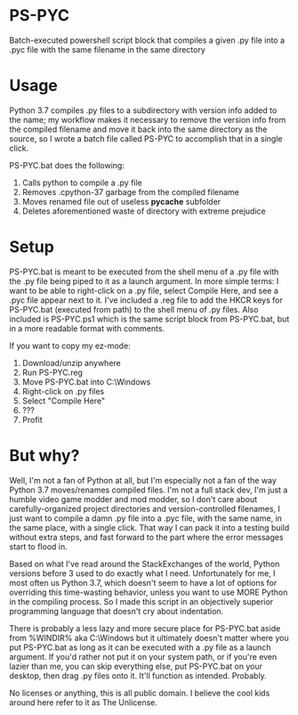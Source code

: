 # PS-PYC
Batch-executed powershell script block that compiles a given .py file into a .pyc file with the same filename in the same directory

# Usage
Python 3.7 compiles .py files to a subdirectory with version info added to the name; my workflow makes it necessary to remove the version info from the compiled filename and move it back into the same directory as the source, so I wrote a batch file called PS-PYC to accomplish that in a single click.

PS-PYC.bat does the following:
1) Calls python to compile a .py file
2) Removes .cpython-37 garbage from the compiled filename
3) Moves renamed file out of useless __pycache__ subfolder
4) Deletes aforementioned waste of directory with extreme prejudice

# Setup
PS-PYC.bat is meant to be executed from the shell menu of a .py file with the .py file being piped to it as a launch argument. In more simple terms: I want to be able to right-click on a .py file, select Compile Here, and see a .pyc file appear next to it. I've included a .reg file to add the HKCR keys for PS-PYC.bat (executed from path) to the shell menu of .py files. Also included is PS-PYC.ps1 which is the same script block from PS-PYC.bat, but in a more readable format with comments.

If you want to copy my ez-mode:
1) Download/unzip anywhere
2) Run PS-PYC.reg
3) Move PS-PYC.bat into C:\Windows
4) Right-click on .py files
5) Select "Compile Here"
6) ???
7) Profit

# But why?
Well, I'm not a fan of Python at all, but I'm especially not a fan of the way Python 3.7 moves/renames compiled files. I'm not a full stack dev, I'm just a humble video game modder and mod modder, so I don't care about carefully-organized project directories and version-controlled filenames, I just want to compile a damn .py file into a .pyc file, with the same name, in the same place, with a single click. That way I can pack it into a testing build without extra steps, and fast forward to the part where the error messages start to flood in. 

Based on what I've read around the StackExchanges of the world, Python versions before 3 used to do exactly what I need. Unfortunately for me, I most often us Python 3.7, which doesn't seem to have a lot of options for overriding this time-wasting behavior, unless you want to use MORE Python in the compiling process. So I made this script in an objectively superior programming language that doesn't cry about indentation. 

There is probably a less lazy and more secure place for PS-PYC.bat aside from %WINDIR% aka C:\Windows but it ultimately doesn't matter where you put PS-PYC.bat as long as it can be executed with a .py file as a launch argument. If you'd rather not put it on your system path, or if you're even lazier than me, you can skip everything else, put PS-PYC.bat on your desktop, then drag .py files onto it. It'll function as intended. Probably.

No licenses or anything, this is all public domain. I believe the cool kids around here refer to it as The Unlicense.
